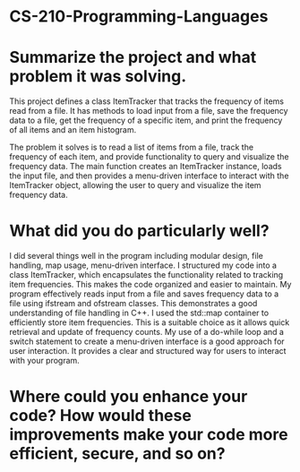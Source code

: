 # CS-210-Programming-Languages

# Summarize the project and what problem it was solving.
This project defines a class ItemTracker that tracks the frequency of items read from a file. It has methods to load input from a file, save the frequency data to a file, get the frequency of a specific item, and print the frequency of all items and an item histogram.

The problem it solves is to read a list of items from a file, track the frequency of each item, and provide functionality to query and visualize the frequency data. The main function creates an ItemTracker instance, loads the input file, and then provides a menu-driven interface to interact with the ItemTracker object, allowing the user to query and visualize the item frequency data.

# What did you do particularly well?
I did several things well in the program including modular design, file handling, map usage, menu-driven interface. 
I structured my code into a class ItemTracker, which encapsulates the functionality related to tracking item frequencies. This makes the code organized and easier to maintain. My program effectively reads input from a file and saves frequency data to a file using ifstream and ofstream classes. This demonstrates a good understanding of file handling in C++.
I used the std::map container to efficiently store item frequencies. This is a suitable choice as it allows quick retrieval and update of frequency counts. My use of a do-while loop and a switch statement to create a menu-driven interface is a good approach for user interaction. It provides a clear and structured way for users to interact with your program.

# Where could you enhance your code? How would these improvements make your code more efficient, secure, and so on?

